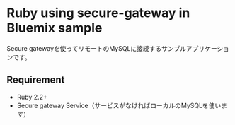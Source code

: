 # Ruby using secure-gateway in Bluemix sample

Secure gatewayを使ってリモートのMySQLに接続するサンプルアプリケーションです。


## Requirement

* Ruby 2.2+
* Secure gateway Service（サービスがなければローカルのMySQLを使います）
